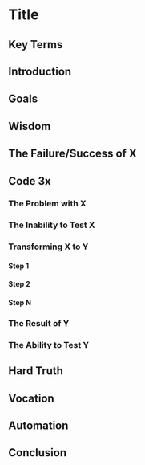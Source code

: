 # Title

## Key Terms

## Introduction

## Goals

## Wisdom

## The Failure/Success of X

## Code 3x

### The Problem with X

### The Inability to Test X

### Transforming X to Y

#### Step 1

#### Step 2

#### Step N

### The Result of Y

### The Ability to Test Y

## Hard Truth

## Vocation

## Automation

## Conclusion
